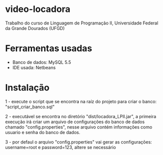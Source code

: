 # video-locadora
Trabalho do curso de Linguagem de Programação II, Universidade Federal da Grande Dourados (UFGD)

# Ferramentas usadas
- Banco de dados: MySQL 5.5
- IDE usada: Netbeans

# Instalação
1 - execute o script que se encontra na raíz do projeto para criar o banco: "script_criar_banco.sql"

2 - executável se encontra no diretório "dist/locadora_LPII.jar",  a primeira execução irá criar um arquivo
de configurações do banco de dados chamado "config.properties", nesse arquivo contém informações como usuario e senha do banco de dados.

3 - por defaul o arquivo "config.properties" vai gerar as configurações: username=root e password=123, altere se necessário





